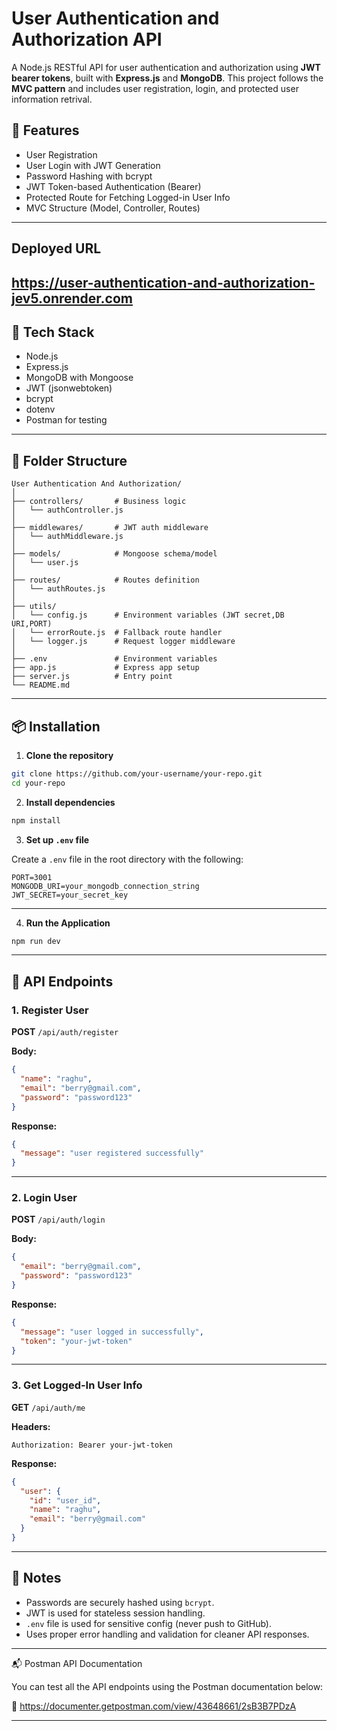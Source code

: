 # User Authentication and Authorization API

A Node.js RESTful API for user authentication and authorization using **JWT bearer tokens**, built with **Express.js** and **MongoDB**. This project follows the **MVC pattern** and includes user registration, login, and protected user information retrival.

## 🚀 Features

* User Registration
* User Login with JWT Generation
* Password Hashing with bcrypt
* JWT Token-based Authentication (Bearer)
* Protected Route for Fetching Logged-in User Info
* MVC Structure (Model, Controller, Routes)

---
## Deployed URL

https://user-authentication-and-authorization-jev5.onrender.com
---
## 💠 Tech Stack

* Node.js
* Express.js
* MongoDB with Mongoose
* JWT (jsonwebtoken)
* bcrypt
* dotenv
* Postman for testing

---

## 📁 Folder Structure

```
User Authentication And Authorization/
│
├── controllers/       # Business logic
│   └── authController.js
│
├── middlewares/       # JWT auth middleware
│   └── authMiddleware.js
│
├── models/            # Mongoose schema/model
│   └── user.js
│
├── routes/            # Routes definition
│   └── authRoutes.js
│
├── utils/
│   └── config.js      # Environment variables (JWT secret,DB URI,PORT)
│   └── errorRoute.js  # Fallback route handler
│   └── logger.js      # Request logger middleware
│
├── .env               # Environment variables
├── app.js             # Express app setup
├── server.js          # Entry point
└── README.md
```

---

## 📦 Installation

1. **Clone the repository**

```bash
git clone https://github.com/your-username/your-repo.git
cd your-repo
```

2. **Install dependencies**

```bash
npm install
```

3. **Set up `.env` file**

Create a `.env` file in the root directory with the following:

```
PORT=3001
MONGODB_URI=your_mongodb_connection_string
JWT_SECRET=your_secret_key
```

---

4. **Run the Application**

```bash
npm run dev
```

---



## 🔐 API Endpoints

### 1. Register User

**POST** `/api/auth/register`

**Body:**

```json
{
  "name": "raghu",
  "email": "berry@gmail.com",
  "password": "password123"
}
```

**Response:**

```json
{
  "message": "user registered successfully"
}
```

---

### 2. Login User

**POST** `/api/auth/login`

**Body:**

```json
{
  "email": "berry@gmail.com",
  "password": "password123"
}
```

**Response:**

```json
{
  "message": "user logged in successfully",
  "token": "your-jwt-token"
}
```

---

### 3. Get Logged-In User Info

**GET** `/api/auth/me`

**Headers:**

```
Authorization: Bearer your-jwt-token
```

**Response:**

```json
{
  "user": {
    "id": "user_id",
    "name": "raghu",
    "email": "berry@gmail.com"
  }
}
```

---


## 📌 Notes

* Passwords are securely hashed using `bcrypt`.
* JWT is used for stateless session handling.
* `.env` file is used for sensitive config (never push to GitHub).
* Uses proper error handling and validation for cleaner API responses.

---
📬 Postman API Documentation

You can test all the API endpoints using the Postman documentation below:

🔗 https://documenter.getpostman.com/view/43648661/2sB3B7PDzA


---

